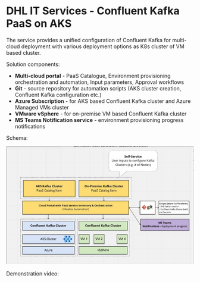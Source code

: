 # DHL IT Services - Confluent Kafka PaaS on AKS

The service provides a unified configuration of Confluent Kafka for multi-cloud deployment with various deployment options as K8s cluster of VM based cluster.

Solution components:

- **Multi-cloud portal** - PaaS Catalogue, Environment provisioning orchestration and automation, Input parameters, Approval workflows
- **Git** - source repository for automation scripts (AKS cluster creation, Confluent Kafka configuration etc.)
- **Azure Subscription** - for AKS based Confluent Kafka cluster and Azure Managed VMs cluster
- **VMware vSphere** - for on-premise VM based Confluent Kafka cluster
- **MS Teams Notification service** - environment provisioning progress notifications

Schema:

![alt text](https://github.com/krudisar/kafka-aks/blob/main/dhl-kafka.png)

Demonstration video:

